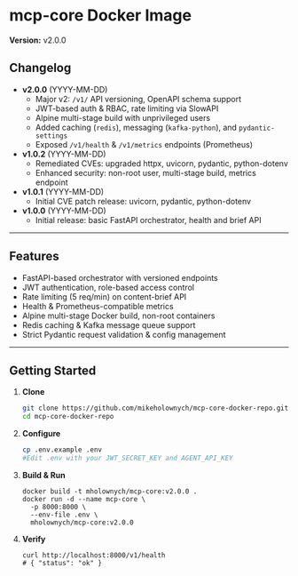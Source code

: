 # mcp-core Docker Image

**Version:** v2.0.0

## Changelog

- **v2.0.0** (YYYY-MM-DD)
  - Major v2: `/v1/` API versioning, OpenAPI schema support
  - JWT-based auth & RBAC, rate limiting via SlowAPI
  - Alpine multi-stage build with unprivileged users
  - Added caching (`redis`), messaging (`kafka-python`), and `pydantic-settings`
  - Exposed `/v1/health` & `/v1/metrics` endpoints (Prometheus)
- **v1.0.2** (YYYY-MM-DD)
  - Remediated CVEs: upgraded httpx, uvicorn, pydantic, python-dotenv
  - Enhanced security: non-root user, multi-stage build, metrics endpoint
- **v1.0.1** (YYYY-MM-DD)
  - Initial CVE patch release: uvicorn, pydantic, python-dotenv
- **v1.0.0** (YYYY-MM-DD)
  - Initial release: basic FastAPI orchestrator, health and brief API

---

## Features

- FastAPI-based orchestrator with versioned endpoints  
- JWT authentication, role-based access control  
- Rate limiting (5 req/min) on content-brief API  
- Health & Prometheus-compatible metrics  
- Alpine multi-stage Docker build, non-root containers  
- Redis caching & Kafka message queue support  
- Strict Pydantic request validation & config management  

---

## Getting Started

1. **Clone**  
   ```bash
   git clone https://github.com/mikeholownych/mcp-core-docker-repo.git
   cd mcp-core-docker-repo
   ```

2. **Configure**  
   ```bash
   cp .env.example .env
   #Edit .env with your JWT_SECRET_KEY and AGENT_API_KEY
   ```

3. **Build & Run**  
   ```
   docker build -t mholownych/mcp-core:v2.0.0 .
   docker run -d --name mcp-core \
     -p 8000:8000 \
     --env-file .env \
     mholownych/mcp-core:v2.0.0
   ```

4. **Verify**  
   ```
   curl http://localhost:8000/v1/health
   # { "status": "ok" }
   ```
